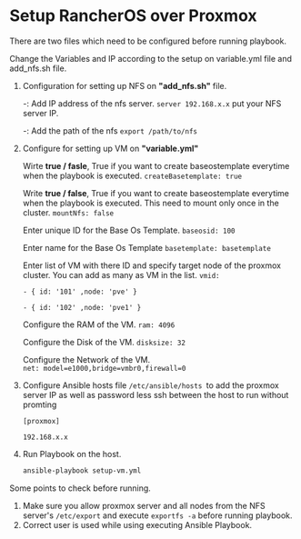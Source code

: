 # Setup RancherOS over Proxmox
There are two files which need to be configured before running playbook.

Change the Variables and IP according to the setup on variable.yml file and add_nfs.sh file.

1. Configuration for setting up NFS on **"add_nfs.sh"** file.
    
    -: Add IP address of the nfs server. 
    `server 192.168.x.x` put your NFS server IP.

    -: Add the path of the nfs 
    `export /path/to/nfs`

2. Configure for setting up VM on **"variable.yml"**

    Wirte **true / fasle**, True if you want to create baseostemplate everytime when the playbook is executed.
    `createBasetemplate: true`

    Write **true / false**, True if you want to create baseostemplate everytime when the playbook is executed. This need to mount only once in the cluster.
    `mountNfs: false`
    
    Enter unique ID for the Base Os Template.
    `baseosid: 100`

    Enter name for the Base Os Template
    `basetemplate: basetemplate`
    
    Enter list of VM with there ID and specify target node of the proxmox cluster. You can add as many as VM in the list.
    `vmid:`

      `- { id: '101' ,node: 'pve' }`

      `- { id: '102' ,node: 'pve1' }`
    
    Configure the RAM of the VM.
    `ram: 4096`
    
    Configure the Disk of the VM.
    `disksize: 32`
    
    Configure the Network of the VM.    
    `net: model=e1000,bridge=vmbr0,firewall=0`

3. Configure Ansible hosts file `/etc/ansible/hosts `to add the proxmox server IP as well as password less ssh between the host to run without promting

	`[proxmox]`

	`192.168.x.x` 

4. Run Playbook on the host.
	``` sh 
	ansible-playbook setup-vm.yml
	```

Some points to check before running.
1. Make sure you allow proxmox server and all nodes from the NFS server's `/etc/export` and execute `exportfs -a` before running playbook.
2. Correct user is used while using executing Ansible Playbook.